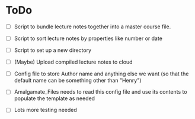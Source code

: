 # ToDo


- [ ] Script to bundle lecture notes together into a master course file.
- [ ] Script to sort lecture notes by properties like number or date
- [ ] Script to set up a new directory
- [ ] (Maybe) Upload compiled lecture notes to cloud

- [ ] Config file to store Author name and anything else we want (so that the default name can be something other than "Henry")
- [ ] Amalgamate_Files needs to read this config file and use its contents to populate the template as needed

- [ ] Lots more testing needed

